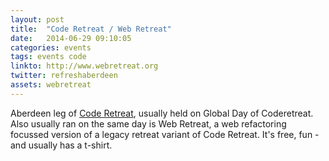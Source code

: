 ```yaml
---
layout: post
title:  "Code Retreat / Web Retreat"
date:   2014-06-29 09:10:05
categories: events
tags: events code
linkto: http://www.webretreat.org
twitter: refreshaberdeen 
assets: webretreat
---
```


Aberdeen leg of [Code Retreat](http://coderetreat.org), usually held on Global Day of Coderetreat. Also usually ran on the same day is Web Retreat, a web refactoring focussed version of a legacy retreat variant of Code Retreat. 
It's free, fun - and usually has a t-shirt.